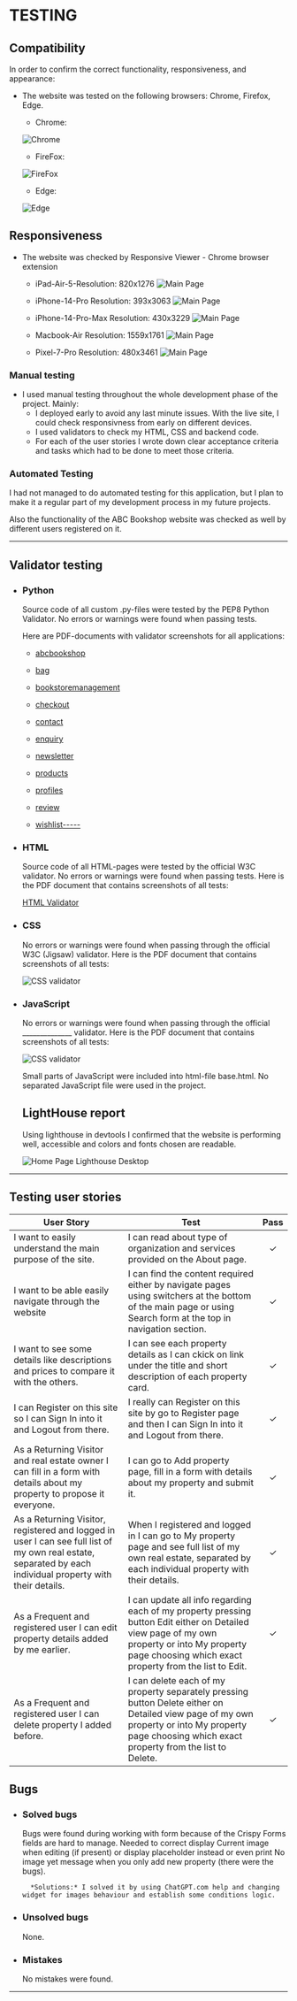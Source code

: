 # TESTING

## Compatibility

In order to confirm the correct functionality, responsiveness, and appearance:

+ The website was tested on the following browsers: Chrome, Firefox, Edge.

    - Chrome:

    ![Chrome](documentation/chrome.png)

    - FireFox:

    ![FireFox](documentation/firefox.jpg)

    - Edge:

    ![Edge](documentation/edge.jpg)

## Responsiveness

+ The website was checked by Responsive Viewer - Chrome browser extension
    - iPad-Air-5-Resolution: 820x1276
    ![Main Page](documentation/iPad-Air-5-820x1276.png)
    
    - iPhone-14-Pro Resolution: 393x3063
    ![Main Page](documentation/iPhone-14-Pro-393x3063.png)
    
    - iPhone-14-Pro-Max Resolution: 430x3229
    ![Main Page](documentation/iPhone-14-Pro-Max-430x3229.png)
    
    - Macbook-Air Resolution: 1559x1761
    ![Main Page](documentation/Macbook-Air-1559x1761.png)
    
    - Pixel-7-Pro Resolution: 480x3461
    ![Main Page](documentation/Pixel-7-Pro-480x3461.png)


### Manual testing

  - I used manual testing throughout the whole development phase of the project. Mainly:
    - I deployed early to avoid any last minute issues. With the live site, I could check responsivness from early on different devices.
    - I used validators to check my HTML, CSS and backend code.
    - For each of the user stories I wrote down clear acceptance criteria and tasks which had to be done to meet those criteria.

### Automated Testing

I had not managed to do automated testing for this application, but I plan to make it a regular part of my development process in my future projects.

Also the functionality of the ABC Bookshop website was checked as well by different users registered on it.

---
## Validator testing

+ ###  Python

  Source code of all custom .py-files were tested by the PEP8 Python Validator.
  No errors or warnings were found when passing tests.

  Here are PDF-documents with validator screenshots for all applications:

  * [abcbookshop](documentation/pdf/abcbookshop.pdf)

  * [bag](documentation/pdf/bag.pdf)

  * [bookstoremanagement](documentation/pdf/bookstoremanagement.pdf)

  * [checkout](documentation/pdf/bookstoremanagement.pdf)

  * [contact](documentation/pdf/contact.pdf)

  * [enquiry](documentation/pdf/enquiry.pdf)

  * [newsletter](documentation/pdf/newsletter.pdf)

  * [products](documentation/pdf/products.pdf)

  * [profiles](documentation/pdf/profiles.pdf)

  * [review](documentation/pdf/review.pdf)

  * [wishlist-----](documentation/pdf/wishlist.pdf)

+ ### HTML
  Source code of all HTML-pages were tested by the official W3C validator.
  No errors or warnings were found when passing tests.
  Here is the PDF document that contains screenshots of all tests:

  [HTML Validator](documentation/html-validation.pdf)
        
+ ### CSS
  No errors or warnings were found when passing through the official W3C (Jigsaw) validator.
  Here is the PDF document that contains screenshots of all tests:

  ![CSS validator](documentation/css-valid.png)

+ ### JavaScript
  No errors or warnings were found when passing through the official ______________ validator.
  Here is the PDF document that contains screenshots of all tests:

  ![CSS validator](documentation/css-valid.png)

  Small parts of JavaScript were included into html-file base.html. 
  No separated JavaScript file were used in the project.

  ## LightHouse report

  Using lighthouse in devtools I confirmed that the website is performing well, accessible and colors and fonts chosen are readable.
  
  ![Home Page Lighthouse Desktop](documentation/lighthouse_home_page.png)
---

## Testing user stories
 
User Story |  Test | Pass
--- | --- | :---:
I want to easily understand the main purpose of the site. | I can read about type of organization and services provided on the About page. | &check;​
I want to be able easily navigate through the website | I can find the content required either by navigate pages using switchers at the bottom of the main page or using Search form at the top in navigation section. | &check;​
I want to see some details like descriptions and prices to compare it with the others. | I can see each property details as I can ckick on link under the title and short description of each property card.| &check;
I can Register on this site so I can Sign In into it and Logout from there. | I really can Register on this site by go to Register page and then I can Sign In into it and Logout from there. | &check;
As a Returning Visitor and real estate owner I can fill in a form with details about my property to propose it everyone. | I can go to Add property page, fill in a form with details about my property and submit it. | &check;
As a Returning Visitor, registered and logged in user I can see full list of my own real estate, separated by each individual property with their details. | When I registered and logged in I can go to My property page and see full list of my own real estate, separated by each individual property with their details. | &check;
As a Frequent and registered user I can edit property details added by me earlier. | I can update all info regarding each of my property pressing button Edit either on Detailed view page of my own property or into My property page choosing which exact property from the list to Edit. | &check;
As a Frequent and registered user I can delete property I added before. | I can delete each of my property separately pressing button Delete either on Detailed view page of my own property or into My property page choosing which exact property from the list to Delete. | &check;

## Bugs
+ ### Solved bugs
    Bugs were found during working with form because of the Crispy Forms fields are hard to manage. Needed to correct display Current image when editing (if present) or display placeholder instead or even print No image yet message when you only add new property (there were the bugs).
    
        *Solutions:* I solved it by using ChatGPT.com help and changing widget for images behaviour and establish some conditions logic.

+ ### Unsolved bugs
    None.

+ ### Mistakes
    No mistakes were found.   
---